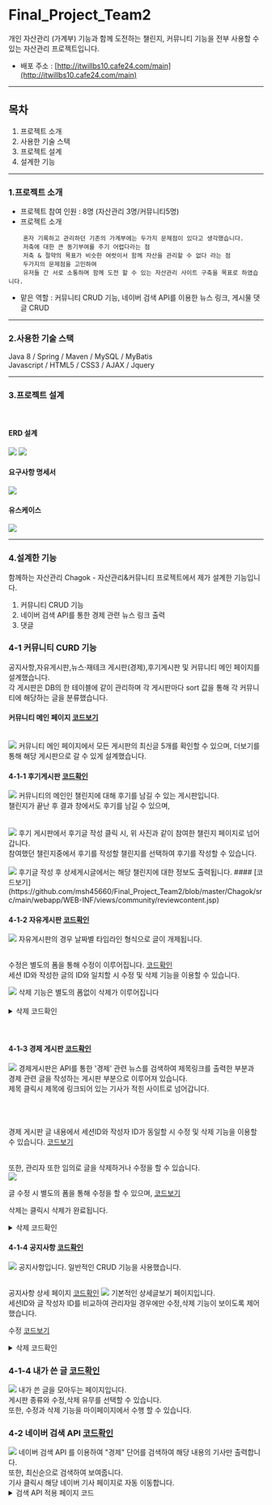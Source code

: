 # Final_Project_Team2

개인 자산관리 (가계부) 기능과 함께 도전하는 챌린지, 커뮤니티 기능을 전부 사용할 수 있는 자산관리 프로젝트입니다.

- 배포 주소 : [http://itwillbs10.cafe24.com/main](http://itwillbs10.cafe24.com/main)

****

## 목차
1. 프로젝트 소개
2. 사용한 기술 스택
3. 프로젝트 설계
4. 설계한 기능

****

### 1.프로젝트 소개
- 프로젝트 참여 인원 : 8명 (자산관리 3명/커뮤니티5명)
- 프로젝트 소개
````
    혼자 기록하고 관리하던 기존의 가계부에는 두가지 문제점이 있다고 생각했습니다.
    저축에 대한 큰 동기부여를 주기 어렵다라는 점
    저축 & 절약의 목표가 비슷한 여럿이서 함께 자산을 관리할 수 없다 라는 점
    두가지의 문제점을 고민하여
    유저들 간 서로 소통하며 함께 도전 할 수 있는 자산관리 사이트 구축을 목표로 하였습니다.
````
- 맡은 역할 : 커뮤니티 CRUD 기능, 네이버 검색 API를 이용한 뉴스 링크, 게시물 댓글 CRUD



****

### 2.사용한 기술 스택
Java 8 / Spring / Maven / MySQL / MyBatis <br>
Javascript / HTML5 / CSS3 / AJAX / Jquery <br>

****

### 3.프로젝트 설계
<br>

#### ERD 설계
<img src="https://github.com/msh45660/Final_Project_Team2/assets/116853287/f42e90ed-e46e-476b-991e-054ff4246e79">
<img src="https://github.com/msh45660/Final_Project_Team2/assets/116853287/0e83701e-efd3-41c1-8e94-0cab00df1fc2">
<br>

#### 요구사항 명세서
<img src="https://github.com/msh45660/Final_Project_Team2/assets/116853287/c44cd153-8100-44ce-9d8d-68641dd571f7">
<br>

#### 유스케이스
<img src="https://github.com/msh45660/Final_Project_Team2/assets/116853287/bad114a2-6b5e-4480-9bc8-2389e1b9e7d1">

****

### 4.설계한 기능
함께하는 자산관리 Chagok - 자산관리&커뮤니티 프로젝트에서 제가 설계한 기능입니다.
1. 커뮤니티 CRUD 기능
2. 네이버 검색 API를 통한 경제 관련 뉴스 링크 출력
3. 댓글

### 4-1 커뮤니티 CURD 기능 <br>
공지사항,자유게시판,뉴스·재테크 게시판(경제),후기게시판 및 커뮤니티 메인 페이지를 설계했습니다.<br>
각 게시판은 DB의 한 테이블에 같이 관리하며 각 게시판마다 sort 값을 통해 각 커뮤니티에 해당하는 글을 분류했습니다.<br>

#### 커뮤니티 메인 페이지 [코드보기](https://github.com/msh45660/Final_Project_Team2/blob/master/Chagok/src/main/webapp/WEB-INF/views/chagok/boardMain.jsp)

<br>
<img src="https://github.com/msh45660/Final_Project_Team2/assets/116853287/02281c2d-f0d9-42c3-bbd6-bec5c38439e2">
커뮤니티 메인 페이지에서 모든 게시판의 최신글 5개를 확인할 수 있으며, 더보기를 통해 해당 게시판으로 갈 수 있게 설계했습니다.
<br>

#### 4-1-1 후기게시판 [코드확인](https://github.com/msh45660/Final_Project_Team2/blob/master/Chagok/src/main/webapp/WEB-INF/views/community/reviewboard.jsp)

<img src="https://github.com/msh45660/Final_Project_Team2/assets/116853287/b41e4d7b-15d4-44c6-8499-b7278d965324">
커뮤니티의 메인인 챌린지에 대해 후기를 남길 수 있는 게시판입니다.<br>
챌린지가 끝난 후 결과 창에서도 후기를 남길 수 있으며,<br>
<br>
<br>
<img src="https://github.com/msh45660/Final_Project_Team2/assets/116853287/07cf0c4a-c317-4819-9b70-6b40c0b5806a">
후기 게시판에서 후기글 작성 클릭 시, 위 사진과 같이 참여한 챌린지 페이지로 넘어갑니다.<br>
참여했던 챌린지중에서 후기를 작성할 챌린지를 선택하여 후기를 작성할 수 있습니다. <br>


<br>
<img src="https://github.com/msh45660/Final_Project_Team2/assets/116853287/d87e3984-2812-4ef7-8bb9-7c84d9b7421c">
후기글 작성 후 상세게시글에서는 해당 챌린지에 대한 정보도 출력됩니다. #### [코드보기](https://github.com/msh45660/Final_Project_Team2/blob/master/Chagok/src/main/webapp/WEB-INF/views/community/reviewcontent.jsp) <br>

#### 4-1-2 자유게시판 [코드확인](https://github.com/msh45660/Final_Project_Team2/blob/master/Chagok/src/main/webapp/WEB-INF/views/community/freeboard.jsp)

<img src="https://github.com/msh45660/Final_Project_Team2/assets/116853287/57581691-4965-4fa5-a693-8a690f9fed44">
자유게시판의 경우 날짜별 타임라인 형식으로 글이 개제됩니다.<br><br>

수정은 별도의 폼을 통해 수정이 이루어집니다. [코드확인](https://github.com/msh45660/Final_Project_Team2/blob/master/Chagok/src/main/webapp/WEB-INF/views/community/freeboardupdate.jsp)<br>
세션 ID와 작성한 글의 ID와 일치할 시 수정 및 삭제 기능을 이용할 수 있습니다.<br>

<img src="https://github.com/msh45660/Final_Project_Team2/assets/116853287/1484a700-2540-4d9a-84bf-fc5244b9de84">
삭제 기능은 별도의 폼없이 삭제가 이루어집니다 <br><br>
<details>
    <summary>삭제 코드확인</summary>
	
````
	자유 게시판 삭제
@GetMapping(value = "/freedelete")
public String freedeleteGET(int bno,RedirectAttributes rttr,HttpSession session) throws Exception {
		
	Bservice.deleteBoard(bno);
				
	rttr.addFlashAttribute("result", "delOK");
				
	return "redirect:/freeboard";
}

서비스
public void deleteBoard(Integer bno) throws Exception;

임플리먼트
@Override
public void deleteBoard(Integer bno) throws Exception {
	mylog.debug(" deleteBoard() 호출 ");
		
	dao.deleteBoard(bno);
		
}	

매퍼
<delete id="deleteBoard">
	delete from board
	where bno = #{bno}
</delete>

글의 bno를 통해 해당글을 삭제하는 로직입니다.


````
</details>
<br><br>

#### 4-1-3 경제 게시판 [코드확인](https://github.com/msh45660/Final_Project_Team2/blob/master/Chagok/src/main/webapp/WEB-INF/views/community/economy.jsp)

<img src="https://github.com/msh45660/Final_Project_Team2/assets/116853287/a52ed6e9-1a41-4790-b525-88e91b3ba4a9">
경제게시판은 API를 통한 '경제' 관련 뉴스를 검색하여 제목링크를 출력한 부분과<br>
경제 관련 글을 작성하는 게시판 부분으로 이루어져 있습니다.<br>
제목 클릭시 제목에 링크되어 있는 기사가 적힌 사이트로 넘어갑니다.<br>
<br><br><br>

경제 게시판 글 내용에서 세션ID와 작성자 ID가 동일할 시 수정 및 삭제 기능을 이용할 수 있습니다. [코드보기](https://github.com/msh45660/Final_Project_Team2/blob/master/Chagok/src/main/webapp/WEB-INF/views/community/economycontent.jsp)
 
<br>
또한, 관리자 또한 임의로 글을 삭제하거나 수정을 할 수 있습니다.<br>
<img src="(https://github.com/msh45660/Final_Project_Team2/assets/116853287/67bcdaa0-7d46-4415-bcaf-238ec7065b0a">

글 수정 시 별도의 폼을 통해 수정을 할 수 있으며, [코드보기](https://github.com/msh45660/Final_Project_Team2/blob/master/Chagok/src/main/webapp/WEB-INF/views/community/economyupdate.jsp)<br>

삭제는 클릭시 삭제가 완료됩니다.
<details>
    <summary>삭제 코드확인</summary>
	
````	
 경제 게시판 삭제
	
컨트롤러
@GetMapping(value = "/economydelete")
public String economydeleteGET(int bno,RedirectAttributes rttr,HttpSession session) throws Exception {
			
	Bservice.deleteBoard(bno);
					
	rttr.addFlashAttribute("result", "delOK");
					
	return "redirect:/economy?page=1";
}

서비스와 임플리먼트, 매퍼는 같은 로직을 사용했습니다.

````
</details>

#### 4-1-4 공지사항 [코드확인](https://github.com/msh45660/Final_Project_Team2/blob/master/Chagok/src/main/webapp/WEB-INF/views/community/notice.jsp)

<img src="https://github.com/msh45660/Final_Project_Team2/assets/116853287/b66e0aa5-75d3-4e30-95d3-5fe985e562c2">
공지사항입니다. 일반적인 CRUD 기능을 사용했습니다.<br>
<br>

공지사항 상세 페이지 [코드확인](https://github.com/msh45660/Final_Project_Team2/blob/master/Chagok/src/main/webapp/WEB-INF/views/community/noticecontent.jsp)
<img src="https://github.com/msh45660/Final_Project_Team2/assets/116853287/3a4c361f-f5e9-4d69-983f-b2e3898d8356">
기본적인 상세글보기 페이지입니다.<br>
세션ID와 글 작성자 ID를 비교하여 관리자일 경우에만 수정,삭제 기능이 보이도록 제어했습니다.<br>

수정 [코드보기](https://github.com/msh45660/Final_Project_Team2/blob/master/Chagok/src/main/webapp/WEB-INF/views/community/noticeupdate.jsp)

<details>
    <summary>삭제 코드확인</summary>

```` 
@PostMapping(value = "/noticedelete")
public String noticedeleteGET(int bno,RedirectAttributes rttr,HttpSession session) throws Exception {
			
	Bservice.deleteBoard(bno);
					
	rttr.addFlashAttribute("result", "delOK");
					
	return "redirect:/notice?page=1";
}

자유,경제 게시판과 같이 같은 코드를 사용합니다.

````
</details>


### 4-1-4 내가 쓴 글 [코드확인](https://github.com/msh45660/Final_Project_Team2/blob/master/Chagok/src/main/webapp/WEB-INF/views/chagok/myBoardWrite.jsp)

<img src="https://github.com/msh45660/Final_Project_Team2/assets/116853287/78e83e1a-4aae-4956-a559-be3b1e77fdc3">
내가 쓴 글을 모아두는 페이지입니다.<br>
게시판 종류와 수정,삭제 유무를 선택할 수 있습니다.<br>
또한, 수정과 삭제 기능을 마이페이지에서 수행 할 수 있습니다.<br>

### 4-2 네이버 검색 API [코드확인](https://github.com/msh45660/Final_Project_Team2/blob/master/Chagok/src/main/java/com/chagok/controller/NewsAPIController.java)

<img src="https://github.com/msh45660/Final_Project_Team2/assets/116853287/fc65d627-92e5-4892-b7d2-c7a1e7e43680">
네이버 검색 API 를 이용하여 "경제" 단어를 검색하여 해당 내용의 기사만 출력합니다.<br>
또한, 최신순으로 검색하여 보여줍니다.<br>
기사 클릭시 해당 네이버 기사 페이지로 자동 이동합니다.<br>

<details>
    <summary>검색 API 적용 페이지 코드</summary>
	
````
<table class="table table-hover" style="margin-left:10px; margin-right:10px; border-bottom: 1px solid #ddd;border-top: 2px solid #66BB7A;">
			  <thead style="background-color: #dddddd30;font-size: 16px;">
			    <tr>
			      <th scope="col" style="width:300px; padding: 15px 0;">경제 뉴스 기사</th>
			    </tr>
			  </thead>
			<tbody>
				  <tr>
				  	<td style="text-align:center; padding: 15px 0;">
					   <a href="#" id="news_test"></a>
						<div id="result"></div>
					</td>
				  </tr>
				
			</tbody>
	</table>

해당 코드를 통해 javascript 를 호출합니다.
호출한 스크립트는 아래와 같습니다.

<script type="text/javascript">
	$(document).ready(function(){
		var query = { "query":"경제" };
		
		$.ajax({
			type: 'get',
			url: '/news',
			contentType: "application/json; charset=UTF-8",
			dataType: 'text',
// 			data: JSON.stringify(query),
			success: function(data){
// 			alert("ajax 성공!");
			var job = JSON.parse(data);
			console.log(job);
			
			$('#result').empty();
			
			$.each(job, function(index, item){
				
				$('#result').append("<a href="+item.link+">"+item.title+"</a><br><br>");
				$('#result').append(item.description+"<br>");
				$('#result').append(item.pubDate+"<br>");
				$('#result').append("<hr>");
			});
			
		}, error: function(data){
			console.log("ajax 실패!");
			console.log(data);
		}
	});
		
	});

</script>	
````

</details>



